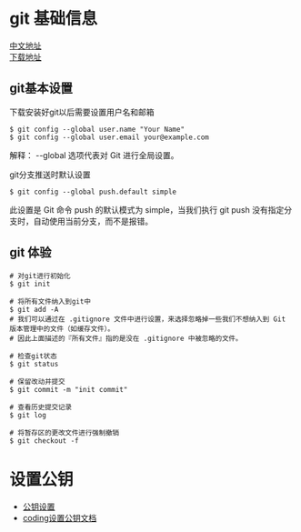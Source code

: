 # git 基础信息
[中文地址](https://www.git-scm.com/book/zh/v2)  
[下载地址](https://www.git-scm.com/downloads)


## git基本设置
下载安装好git以后需要设置用户名和邮箱
```shell
$ git config --global user.name "Your Name"
$ git config --global user.email your@example.com
```
解释： --global 选项代表对 Git 进行全局设置。


git分支推送时默认设置
```shell
$ git config --global push.default simple
```
此设置是 Git 命令 push 的默认模式为 simple，当我们执行 git push 没有指定分支时，自动使用当前分支，而不是报错。

## git 体验
```shell
# 对git进行初始化
$ git init

# 将所有文件纳入到git中
$ git add -A
# 我们可以通过在 .gitignore 文件中进行设置，来选择忽略掉一些我们不想纳入到 Git 版本管理中的文件（如缓存文件）。
# 因此上面描述的『所有文件』指的是没在 .gitignore 中被忽略的文件。

# 检查git状态
$ git status

# 保留改动并提交
$ git commit -m "init commit" 

# 查看历史提交记录
$ git log

# 将暂存区的更改文件进行强制撤销
$ git checkout -f
```

# 设置公钥
- [公钥设置](https://git-scm.com/book/zh/v2/%E6%9C%8D%E5%8A%A1%E5%99%A8%E4%B8%8A%E7%9A%84-Git-%E7%94%9F%E6%88%90-SSH-%E5%85%AC%E9%92%A5)
- [coding设置公钥文档](https://coding.net/help/docs/repo/ssh/config.html)
